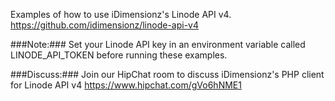 Examples of how to use iDimensionz's Linode API v4. https://github.com/idimensionz/linode-api-v4

###Note:###
Set your Linode API key in an environment variable called LINODE_API_TOKEN before running these examples.

###Discuss:###
Join our HipChat room to discuss iDimensionz's PHP client for Linode API v4 https://www.hipchat.com/gVo6hNME1
